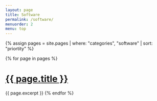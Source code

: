 ```yaml
---
layout: page
title: Software
permalink: /software/
menuorder: 2
menu: top
---
```


{% assign pages = site.pages | where: "categories", "software" | sort: "priortity" %}

{% for page in pages %}
<h1 class="page-heading">
  <a href="{{ page.permalink | prepend: site.baseurl }}">{{ page.title }}</a>
</h1>

{{ page.excerpt }}
{% endfor %}
